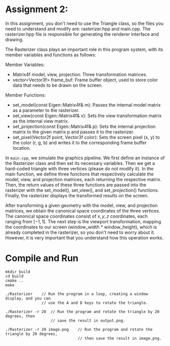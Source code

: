 # Assignment 2:
In this assignment, you don't need to use the Triangle class, so the files you need to understand and modify are: rasterizer.hpp and main.cpp. The rasterizer.hpp file is responsible for generating the renderer interface and drawing.

The Rasterizer class plays an important role in this program system, with its member variables and functions as follows:

Member Variables:
* Matrix4f model, view, projection: Three transformation matrices.
* vector\<Vector3f> frame_buf: Frame buffer object, used to store color data that needs to be drawn on the screen.

Member Functions:
* set_model(const Eigen::Matrix4f& m): Passes the internal model matrix as a parameter to the rasterizer.
* set_view(const Eigen::Matrix4f& v): Sets the view transformation matrix as the internal view matrix.
* set_projection(const Eigen::Matrix4f& p): Sets the internal projection matrix to the given matrix p and passes it to the rasterizer.
* set_pixel(Vector2f point, Vector3f color): Sets the screen pixel (x, y) to the color (r, g, b) and writes it to the corresponding frame buffer location.

In `main.cpp`, we simulate the graphics pipeline. We first define an instance of the Rasterizer class and then set its necessary variables. Then we get a hard-coded triangle with three vertices (please do not modify it). In the main function, we define three functions that respectively calculate the model, view, and projection matrices, each returning the respective matrix. Then, the return values of these three functions are passed into the rasterizer with the set_model(), set_view(), and set_projection() functions. Finally, the rasterizer displays the transformed results on the screen.

After transforming a given geometry with the model, view, and projection matrices, we obtain the canonical space coordinates of the three vertices. The canonical space coordinates consist of $x, y, z$ coordinates, each ranging from $[-1,1]$. The next step is the viewport transformation, mapping the coordinates to our screen (window_width * window_height), which is already completed in the rasterizer, so you don't need to worry about it. However, it is very important that you understand how this operation works.

# Compile and Run
```
mkdir build
cd build
cmake ..
make
```

```
./Rasterizer    // Run the program in a loop, creating a window display, and you can
                // use the A and D keys to rotate the triangle.

./Rasterizer -r 20  // Run the program and rotate the triangle by 20 degrees, then
                    // save the result in output.png.

./Rasterizer -r 20 image.png    // Run the program and rotate the triangle by 20 degrees,
                                // then save the result in image.png.
```